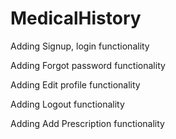 # MedicalHistory

Adding Signup, login functionality

Adding Forgot password functionality

Adding Edit profile functionality

Adding Logout functionality

Adding Add Prescription functionality


